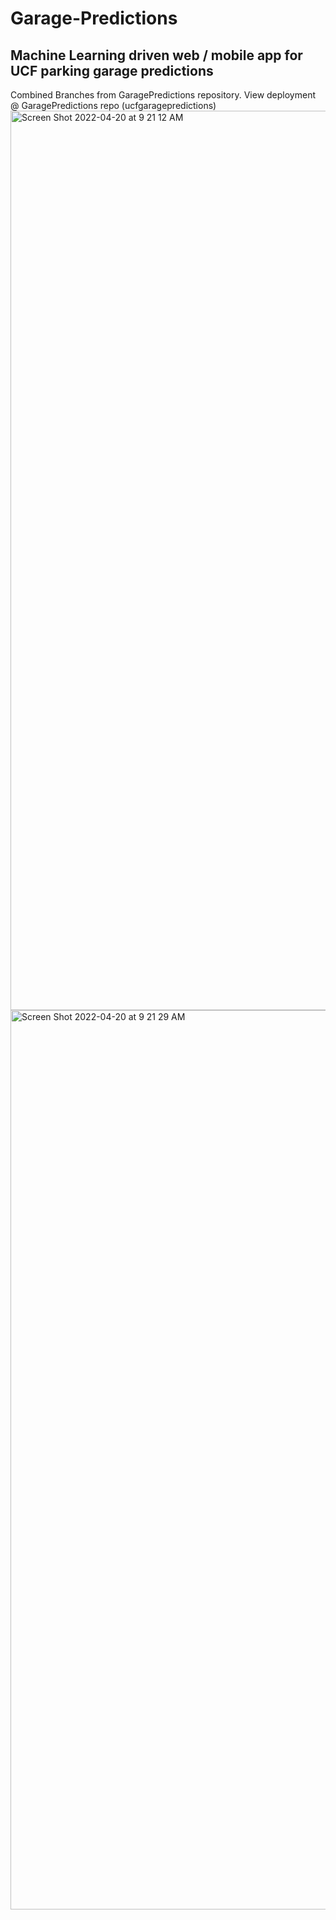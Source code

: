 # Garage-Predictions
## Machine Learning driven web / mobile app for UCF parking garage predictions

Combined Branches from GaragePredictions repository. View deployment @ GaragePredictions repo (ucfgaragepredictions)
<img width="1439" alt="Screen Shot 2022-04-20 at 9 21 12 AM" src="https://user-images.githubusercontent.com/53448605/164239923-7201d05d-59f6-4bea-9c12-8f1db93f7301.png">
<img width="1439" alt="Screen Shot 2022-04-20 at 9 21 29 AM" src="https://user-images.githubusercontent.com/53448605/164239930-e79b0bb5-1ced-4a6e-8c8b-49b325099d62.png">
